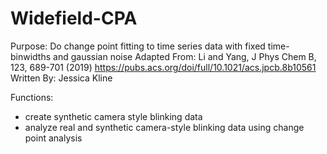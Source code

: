 # Widefield-CPA

Purpose: Do change point fitting to time series data with fixed time-binwidths and gaussian noise
Adapted From: Li and Yang, J Phys Chem B, 123, 689-701 (2019) https://pubs.acs.org/doi/full/10.1021/acs.jpcb.8b10561
Written By: Jessica Kline

Functions:
- create synthetic camera style blinking data
- analyze real and synthetic camera-style blinking data using change point analysis

